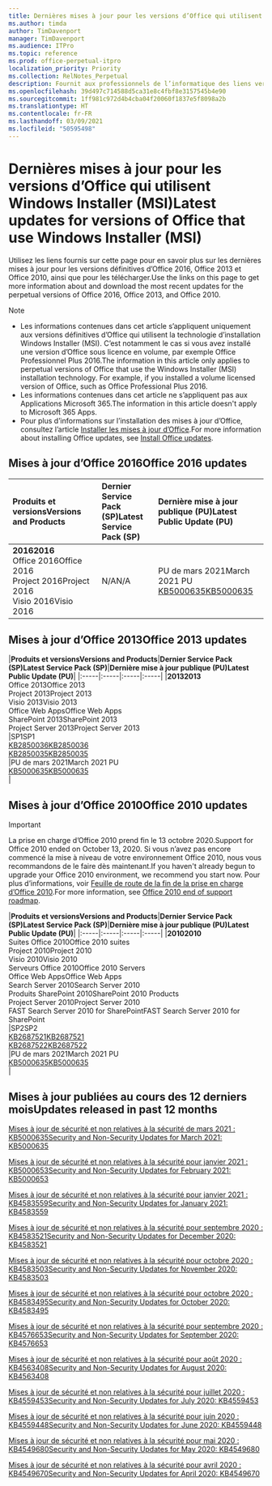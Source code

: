 ```yaml
---
title: Dernières mises à jour pour les versions d’Office qui utilisent Windows Installer (MSI)
ms.author: timda
author: TimDavenport
manager: TimDavenport
ms.audience: ITPro
ms.topic: reference
ms.prod: office-perpetual-itpro
localization_priority: Priority
ms.collection: RelNotes_Perpetual
description: Fournit aux professionnels de l’informatique des liens vers les dernières informations sur les mises à jour pour les versions définitives d’Office 2016, Office 2013 et Office 2010
ms.openlocfilehash: 39d497c714588d5ca31e8c4fbf8e3157545b4e90
ms.sourcegitcommit: 1ff981c972d4b4cba04f20060f1837e5f8098a2b
ms.translationtype: HT
ms.contentlocale: fr-FR
ms.lasthandoff: 03/09/2021
ms.locfileid: "50595498"
---
```

# <a name="latest-updates-for-versions-of-office-that-use-windows-installer-msi"></a><span data-ttu-id="099ea-103">Dernières mises à jour pour les versions d’Office qui utilisent Windows Installer (MSI)</span><span class="sxs-lookup"><span data-stu-id="099ea-103">Latest updates for versions of Office that use Windows Installer (MSI)</span></span>

<span data-ttu-id="099ea-104">Utilisez les liens fournis sur cette page pour en savoir plus sur les dernières mises à jour pour les versions définitives d’Office 2016, Office 2013 et Office 2010, ainsi que pour les télécharger.</span><span class="sxs-lookup"><span data-stu-id="099ea-104">Use the links on this page to get more information about and download the most recent updates for the perpetual versions of Office 2016, Office 2013, and Office 2010.</span></span>
  
 
> [!NOTE]
> - <span data-ttu-id="099ea-p101">Les informations contenues dans cet article s’appliquent uniquement aux versions définitives d’Office qui utilisent la technologie d’installation Windows Installer (MSI). C’est notamment le cas si vous avez installé une version d’Office sous licence en volume, par exemple Office Professionnel Plus 2016.</span><span class="sxs-lookup"><span data-stu-id="099ea-p101">The information in this article only applies to perpetual versions of Office that use the Windows Installer (MSI) installation technology. For example, if you installed a volume licensed version of Office, such as Office Professional Plus 2016.</span></span>
> - <span data-ttu-id="099ea-107">Les informations contenues dans cet article ne s’appliquent pas aux Applications Microsoft 365.</span><span class="sxs-lookup"><span data-stu-id="099ea-107">The information in this article doesn't apply to Microsoft 365 Apps.</span></span>
> - <span data-ttu-id="099ea-108">Pour plus d’informations sur l’installation des mises à jour d’Office, consultez l’article [Installer les mises à jour d’Office](https://support.office.com/article/2ab296f3-7f03-43a2-8e50-46de917611c5).</span><span class="sxs-lookup"><span data-stu-id="099ea-108">For more information about installing Office updates, see [Install Office updates](https://support.office.com/article/2ab296f3-7f03-43a2-8e50-46de917611c5).</span></span> 


## <a name="office-2016-updates"></a><span data-ttu-id="099ea-109">Mises à jour d’Office 2016</span><span class="sxs-lookup"><span data-stu-id="099ea-109">Office 2016 updates</span></span>

|<span data-ttu-id="099ea-110">**Produits et versions**</span><span class="sxs-lookup"><span data-stu-id="099ea-110">**Versions and Products**</span></span>|<span data-ttu-id="099ea-111">**Dernier Service Pack (SP)**</span><span class="sxs-lookup"><span data-stu-id="099ea-111">**Latest Service Pack (SP)**</span></span>|<span data-ttu-id="099ea-112">**Dernière mise à jour publique (PU)**</span><span class="sxs-lookup"><span data-stu-id="099ea-112">**Latest Public Update (PU)**</span></span>|
|:-----|:-----|:-----|
|<span data-ttu-id="099ea-113">**2016**</span><span class="sxs-lookup"><span data-stu-id="099ea-113">**2016**</span></span> <br/> <span data-ttu-id="099ea-114">Office 2016</span><span class="sxs-lookup"><span data-stu-id="099ea-114">Office 2016</span></span>  <br/> <span data-ttu-id="099ea-115">Project 2016</span><span class="sxs-lookup"><span data-stu-id="099ea-115">Project 2016</span></span>  <br/> <span data-ttu-id="099ea-116">Visio 2016</span><span class="sxs-lookup"><span data-stu-id="099ea-116">Visio 2016</span></span>  <br/> |<span data-ttu-id="099ea-117">N/A</span><span class="sxs-lookup"><span data-stu-id="099ea-117">N/A</span></span>  <br/> |<span data-ttu-id="099ea-118">PU de mars 2021</span><span class="sxs-lookup"><span data-stu-id="099ea-118">March 2021 PU</span></span>  <br/> [<span data-ttu-id="099ea-119">KB5000635</span><span class="sxs-lookup"><span data-stu-id="099ea-119">KB5000635</span></span>](https://support.microsoft.com/help/5000635) <br/> |
   
## <a name="office-2013-updates"></a><span data-ttu-id="099ea-120">Mises à jour d’Office 2013</span><span class="sxs-lookup"><span data-stu-id="099ea-120">Office 2013 updates</span></span>

|<span data-ttu-id="099ea-121">**Produits et versions**</span><span class="sxs-lookup"><span data-stu-id="099ea-121">**Versions and Products**</span></span>|<span data-ttu-id="099ea-122">**Dernier Service Pack (SP)**</span><span class="sxs-lookup"><span data-stu-id="099ea-122">**Latest Service Pack (SP)**</span></span>|<span data-ttu-id="099ea-123">**Dernière mise à jour publique (PU)**</span><span class="sxs-lookup"><span data-stu-id="099ea-123">**Latest Public Update (PU)**</span></span>|
|:-----|:-----|:-----|:-----|
|<span data-ttu-id="099ea-124">**2013**</span><span class="sxs-lookup"><span data-stu-id="099ea-124">**2013**</span></span> <br/> <span data-ttu-id="099ea-125">Office 2013</span><span class="sxs-lookup"><span data-stu-id="099ea-125">Office 2013</span></span>  <br/> <span data-ttu-id="099ea-126">Project 2013</span><span class="sxs-lookup"><span data-stu-id="099ea-126">Project 2013</span></span>  <br/> <span data-ttu-id="099ea-127">Visio 2013</span><span class="sxs-lookup"><span data-stu-id="099ea-127">Visio 2013</span></span>  <br/> <span data-ttu-id="099ea-128">Office Web Apps</span><span class="sxs-lookup"><span data-stu-id="099ea-128">Office Web Apps</span></span>  <br/> <span data-ttu-id="099ea-129">SharePoint 2013</span><span class="sxs-lookup"><span data-stu-id="099ea-129">SharePoint 2013</span></span>  <br/> <span data-ttu-id="099ea-130">Project Server 2013</span><span class="sxs-lookup"><span data-stu-id="099ea-130">Project Server 2013</span></span>  <br/> |<span data-ttu-id="099ea-131">SP1</span><span class="sxs-lookup"><span data-stu-id="099ea-131">SP1</span></span> <br/> [<span data-ttu-id="099ea-132">KB2850036</span><span class="sxs-lookup"><span data-stu-id="099ea-132">KB2850036</span></span>](https://support.microsoft.com/kb/2850036) <br/>[<span data-ttu-id="099ea-133">KB2850035</span><span class="sxs-lookup"><span data-stu-id="099ea-133">KB2850035</span></span>](https://support.microsoft.com/kb/2850035) <br/> |<span data-ttu-id="099ea-134">PU de mars 2021</span><span class="sxs-lookup"><span data-stu-id="099ea-134">March 2021 PU</span></span>  <br/> [<span data-ttu-id="099ea-135">KB5000635</span><span class="sxs-lookup"><span data-stu-id="099ea-135">KB5000635</span></span>](https://support.microsoft.com/help/5000635) <br/> |
   
## <a name="office-2010-updates"></a><span data-ttu-id="099ea-136">Mises à jour d’Office 2010</span><span class="sxs-lookup"><span data-stu-id="099ea-136">Office 2010 updates</span></span>
> [!IMPORTANT]
> <span data-ttu-id="099ea-137">La prise en charge d’Office 2010 prend fin le 13 octobre 2020.</span><span class="sxs-lookup"><span data-stu-id="099ea-137">Support for Office 2010 ended on October 13, 2020.</span></span> <span data-ttu-id="099ea-138">Si vous n’avez pas encore commencé la mise à niveau de votre environnement Office 2010, nous vous recommandons de le faire dès maintenant.</span><span class="sxs-lookup"><span data-stu-id="099ea-138">If you haven't already begun to upgrade your Office 2010 environment, we recommend you start now.</span></span> <span data-ttu-id="099ea-139">Pour plus d’informations, voir [Feuille de route de la fin de la prise en charge d’Office 2010](https://docs.microsoft.com/DeployOffice/office-2010-end-support-roadmap).</span><span class="sxs-lookup"><span data-stu-id="099ea-139">For more information, see [Office 2010 end of support roadmap](https://docs.microsoft.com/DeployOffice/office-2010-end-support-roadmap).</span></span> 

|<span data-ttu-id="099ea-140">**Produits et versions**</span><span class="sxs-lookup"><span data-stu-id="099ea-140">**Versions and Products**</span></span>|<span data-ttu-id="099ea-141">**Dernier Service Pack (SP)**</span><span class="sxs-lookup"><span data-stu-id="099ea-141">**Latest Service Pack (SP)**</span></span>|<span data-ttu-id="099ea-142">**Dernière mise à jour publique (PU)**</span><span class="sxs-lookup"><span data-stu-id="099ea-142">**Latest Public Update (PU)**</span></span>|
|:-----|:-----|:-----|:-----|
|<span data-ttu-id="099ea-143">**2010**</span><span class="sxs-lookup"><span data-stu-id="099ea-143">**2010**</span></span> <br/> <span data-ttu-id="099ea-144">Suites Office 2010</span><span class="sxs-lookup"><span data-stu-id="099ea-144">Office 2010 suites</span></span>  <br/> <span data-ttu-id="099ea-145">Project 2010</span><span class="sxs-lookup"><span data-stu-id="099ea-145">Project 2010</span></span>  <br/> <span data-ttu-id="099ea-146">Visio 2010</span><span class="sxs-lookup"><span data-stu-id="099ea-146">Visio 2010</span></span>  <br/> <span data-ttu-id="099ea-147">Serveurs Office 2010</span><span class="sxs-lookup"><span data-stu-id="099ea-147">Office 2010 Servers</span></span>  <br/> <span data-ttu-id="099ea-148">Office Web Apps</span><span class="sxs-lookup"><span data-stu-id="099ea-148">Office Web Apps</span></span>  <br/> <span data-ttu-id="099ea-149">Search Server 2010</span><span class="sxs-lookup"><span data-stu-id="099ea-149">Search Server 2010</span></span>  <br/> <span data-ttu-id="099ea-150">Produits SharePoint 2010</span><span class="sxs-lookup"><span data-stu-id="099ea-150">SharePoint 2010 Products</span></span>  <br/> <span data-ttu-id="099ea-151">Project Server 2010</span><span class="sxs-lookup"><span data-stu-id="099ea-151">Project Server 2010</span></span>  <br/> <span data-ttu-id="099ea-152">FAST Search Server 2010 for SharePoint</span><span class="sxs-lookup"><span data-stu-id="099ea-152">FAST Search Server 2010 for SharePoint</span></span>  <br/> |<span data-ttu-id="099ea-153">SP2</span><span class="sxs-lookup"><span data-stu-id="099ea-153">SP2</span></span> <br/>[<span data-ttu-id="099ea-154">KB2687521</span><span class="sxs-lookup"><span data-stu-id="099ea-154">KB2687521</span></span>](https://support.microsoft.com/kb/2687521) <br/> [<span data-ttu-id="099ea-155">KB2687522</span><span class="sxs-lookup"><span data-stu-id="099ea-155">KB2687522</span></span>](https://support.microsoft.com/kb/2687522) <br/> |<span data-ttu-id="099ea-156">PU de mars 2021</span><span class="sxs-lookup"><span data-stu-id="099ea-156">March 2021 PU</span></span>  <br/> [<span data-ttu-id="099ea-157">KB5000635</span><span class="sxs-lookup"><span data-stu-id="099ea-157">KB5000635</span></span>](https://support.microsoft.com/help/5000635) <br/> |
   

   
## <a name="updates-released-in-past-12-months"></a><span data-ttu-id="099ea-158">Mises à jour publiées au cours des 12 derniers mois</span><span class="sxs-lookup"><span data-stu-id="099ea-158">Updates released in past 12 months</span></span>

[<span data-ttu-id="099ea-159">Mises à jour de sécurité et non relatives à la sécurité de mars 2021 : KB5000635</span><span class="sxs-lookup"><span data-stu-id="099ea-159">Security and Non-Security Updates for March 2021: KB5000635</span></span>](https://support.microsoft.com/help/5000635)

[<span data-ttu-id="099ea-160">Mises à jour de sécurité et non relatives à la sécurité pour janvier 2021 : KB5000653</span><span class="sxs-lookup"><span data-stu-id="099ea-160">Security and Non-Security Updates for February 2021: KB5000653</span></span>](https://support.microsoft.com/help/5000653)

[<span data-ttu-id="099ea-161">Mises à jour de sécurité et non relatives à la sécurité pour janvier 2021 : KB4583559</span><span class="sxs-lookup"><span data-stu-id="099ea-161">Security and Non-Security Updates for January 2021: KB4583559</span></span>](https://support.microsoft.com/help/4583559)

[<span data-ttu-id="099ea-162">Mises à jour de sécurité et non relatives à la sécurité pour septembre 2020 : KB4583521</span><span class="sxs-lookup"><span data-stu-id="099ea-162">Security and Non-Security Updates for December 2020: KB4583521</span></span>](https://support.microsoft.com/help/4583521)

[<span data-ttu-id="099ea-163">Mises à jour de sécurité et non relatives à la sécurité pour octobre 2020 : KB4583503</span><span class="sxs-lookup"><span data-stu-id="099ea-163">Security and Non-Security Updates for November 2020: KB4583503</span></span>](https://support.microsoft.com/help/4583503)

[<span data-ttu-id="099ea-164">Mises à jour de sécurité et non relatives à la sécurité pour octobre 2020 : KB4583495</span><span class="sxs-lookup"><span data-stu-id="099ea-164">Security and Non-Security Updates for October 2020: KB4583495</span></span>](https://support.microsoft.com/help/4583495)

[<span data-ttu-id="099ea-165">Mises à jour de sécurité et non relatives à la sécurité pour septembre 2020 : KB4576653</span><span class="sxs-lookup"><span data-stu-id="099ea-165">Security and Non-Security Updates for September 2020: KB4576653</span></span>](https://support.microsoft.com/help/4576653)

[<span data-ttu-id="099ea-166">Mises à jour de sécurité et non relatives à la sécurité pour août 2020 : KB4563408</span><span class="sxs-lookup"><span data-stu-id="099ea-166">Security and Non-Security Updates for August 2020: KB4563408</span></span>](https://support.microsoft.com/help/4563408)

[<span data-ttu-id="099ea-167">Mises à jour de sécurité et non relatives à la sécurité pour juillet 2020 : KB4559453</span><span class="sxs-lookup"><span data-stu-id="099ea-167">Security and Non-Security Updates for July 2020: KB4559453</span></span>](https://support.microsoft.com/help/4559453)

[<span data-ttu-id="099ea-168">Mises à jour de sécurité et non relatives à la sécurité pour juin 2020 : KB4559448</span><span class="sxs-lookup"><span data-stu-id="099ea-168">Security and Non-Security Updates for June 2020: KB4559448</span></span>](https://support.microsoft.com/help/4559448)

[<span data-ttu-id="099ea-169">Mises à jour de sécurité et non relatives à la sécurité pour mai 2020 : KB4549680</span><span class="sxs-lookup"><span data-stu-id="099ea-169">Security and Non-Security Updates for May 2020: KB4549680</span></span>](https://support.microsoft.com/help/4549680)

[<span data-ttu-id="099ea-170">Mises à jour de sécurité et non relatives à la sécurité pour avril 2020 : KB4549670</span><span class="sxs-lookup"><span data-stu-id="099ea-170">Security and Non-Security Updates for April 2020: KB4549670</span></span>](https://support.microsoft.com/help/4549670)







 




</br>